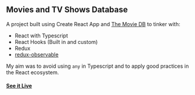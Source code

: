 ## Movies and TV Shows Database

A project built using Create React App and [The Movie DB](https://www.themoviedb.org) to tinker with:
- React with Typescript 
- React Hooks (Built in and custom)
- Redux
- [redux-observable](https://redux-observable.js.org/)

My aim was to avoid using `any` in Typescript and to apply good practices in the React ecosystem. 

#### [See it Live](https://elnelsonperez.github.io/tv-series/)


